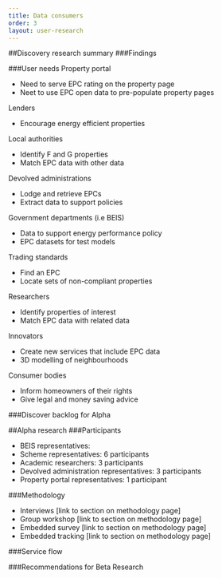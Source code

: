 ```yaml
---
title: Data consumers
order: 3
layout: user-research
---
```

##Discovery research summary
###Findings


###User needs
Property portal
* Need to serve EPC rating on the property page
* Neet to use EPC open data to pre-populate property pages

Lenders
* Encourage energy efficient properties

Local authorities
* Identify F and G properties
* Match EPC data with other data

Devolved administrations
* Lodge and retrieve EPCs
* Extract data to support policies

Government departments (i.e BEIS)
* Data to support energy performance policy
* EPC datasets for test models

Trading standards
* Find an EPC
* Locate sets of non-compliant properties

Researchers
* Identify properties of interest
* Match EPC data with related data

Innovators
* Create new services that include EPC data
* 3D modelling of neighbourhoods

Consumer bodies
* Inform homeowners of their rights
* Give legal and money saving advice


###Discover backlog for Alpha


##Alpha research
###Participants
* BEIS representatives: 
* Scheme representatives: 6 participants
* Academic researchers: 3 participants
* Devolved administration representatives: 3 participants
* Property portal representatives: 1 participant

###Methodology
* Interviews [link to section on methodology page]
* Group workshop [link to section on methodology page]
* Embedded survey [link to section on methodology page]
* Embedded tracking [link to section on methodology page]


###Service flow

###Recommendations for Beta Research
